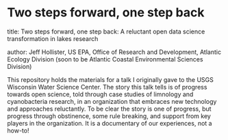 # Two steps forward, one step back

title: Two steps forward, one step back: A reluctant open data science transformation in lakes research

author: Jeff Hollister, US EPA, Office of Research and Development, Atlantic Ecology Division (soon to be Atlantic Coastal Environmental Sciences Division)

This repository holds the materials for a talk I originally gave to the USGS Wisconsin Water Science Center.  The story this talk tells is of progress towards open science, told through case studies of limnology and cyanobacteria research, in an organization that embraces new technology and approaches reluctantly.  To be clear the story is one of progress, but progress through obstinence, some rule breaking, and support from key players in the organization.  It is a documentary of our experiences, not a how-to!


